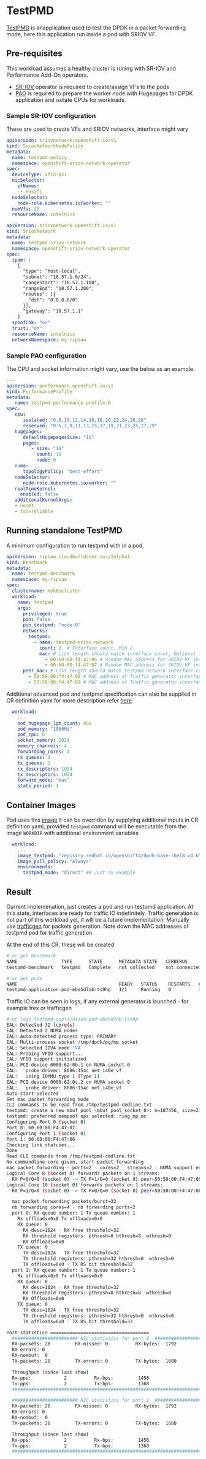 # TestPMD 

[TestPMD](https://doc.dpdk.org/guides/testpmd_app_ug/index.html) is anapplication  used to test the DPDK in a packet forwarding mode, here this application run inside a pod with SRIOV VF.

## Pre-requisites

This workload assumes a healthy cluster is runing with SR-IOV and Performance Add-On operators. 

* [SR-IOV](https://docs.openshift.com/container-platform/4.6/networking/hardware_networks/installing-sriov-operator.html) operator is required to create/assign VFs to the pods
* [PAO](https://docs.openshift.com/container-platform/4.6/scalability_and_performance/cnf-performance-addon-operator-for-low-latency-nodes.html) is required to prepare the worker node with Hugepages for DPDK application and isolate CPUs for workloads. 

### Sample SR-IOV configuration

These are used to create VFs and SRIOV networks, interface might vary

```yaml
apiVersion: sriovnetwork.openshift.io/v1
kind: SriovNetworkNodePolicy
metadata:
  name: testpmd-policy
  namespace: openshift-sriov-network-operator
spec:
  deviceType: vfio-pci
  nicSelector:
    pfNames:
     - ens2f1
  nodeSelector:
    node-role.kubernetes.io/worker: ""
  numVfs: 20
  resourceName: intelnics
```

```yaml
apiVersion: sriovnetwork.openshift.io/v1
kind: SriovNetwork
metadata:
  name: testpmd-sriov-network
  namespace: openshift-sriov-network-operator
spec:
  ipam: |
    {
      "type": "host-local",
      "subnet": "10.57.1.0/24",
      "rangeStart": "10.57.1.100",
      "rangeEnd": "10.57.1.200",
      "routes": [{
        "dst": "0.0.0.0/0"
      }],
      "gateway": "10.57.1.1"
    }
  spoofChk: "on"
  trust: "on"
  resourceName: intelnics
  networkNamespace: my-ripsaw

```

### Sample PAO configuration

The CPU and socket information might vary, use the below as an example. 
```yaml
---
apiVersion: performance.openshift.io/v1
kind: PerformanceProfile
metadata:
   name: testpmd-performance-profile-0
spec:
   cpu:
      isolated: "6,8,10,12,14,16,18,20,22,24,26,28"
      reserved: "0-5,7,9,11,13,15,17,19,21,23,25,27,29"
   hugepages:
      defaultHugepagesSize: "1G"
      pages:
         - size: "1G"
           count: 16
           node: 0
   numa:
      topologyPolicy: "best-effort"
   nodeSelector:
      node-role.kubernetes.io/worker: ""
   realTimeKernel:
     enabled: false
   additionalKernelArgs:
   - nosmt
   - tsc=reliable
```

## Running standalone TestPMD

A minimum configuration to run testpmd with in a pod, 

```yaml
apiVersion: ripsaw.cloudbulldozer.io/v1alpha1
kind: Benchmark
metadata:
  name: testpmd-benchmark
  namespace: my-ripsaw
spec:
  clustername: myk8scluster
  workload:
    name: testpmd
    args:
      privileged: true
      pin: false
      pin_testpmd: "node-0"      
      networks:
        testpmd:
          - name: testpmd-sriov-network
            count: 2  # Interface count, Min 2
            mac: # List length should match interface count, Optional input. 
              - 60:60:00:f4:47:06 # Random MAC address for SRIOV-VF interface
              - 60:60:00:f4:47:07 # Random MAC address for SRIOV-VF interface
      peer_mac: # List length should match testpmd network interface count, Mandatory input.
        - 50:50:00:f4:47:08 # MAC address of Traffic generator interface
        - 50:50:00:f4:47:09 # MAC address of Traffic generator interface
```

Additional advanced pod and testpmd specification can also be supplied in CR definition yaml
for more description refer [here](https://manpages.debian.org/experimental/dpdk/testpmd.1.en.html)

```yaml
  workload:
    ...
    pod_hugepage_1gb_count: 4Gi 
    pod_memory: "1000Mi"
    pod_cpu: 6
    socket_memory: 1024
    memory_channels: 4
    forwarding_cores: 4
    rx_queues: 1
    tx_queues: 1
    rx_descriptors: 1024
    tx_descriptors: 1024
    forward_mode: "mac"
    stats_period: 1
```

## Container Images

Pod uses this [image](https://catalog.redhat.com/software/containers/openshift4/dpdk-base-rhel8/5e32be6cdd19c77896004a41?container-tabs=dockerfile&tag=latest&push_date=1610346978000)
it can be overriden by supplying additional inputs in CR definition yaml, provided `testpmd` command will be executable from the image `WORKDIR` with additional environment variables

```yaml
  workload:
    ...
    image_testpmd: "registry.redhat.io/openshift4/dpdk-base-rhel8:v4.6"
    image_pull_policy: "Always"
    environments:
      testpmd_mode: "direct" ## Just an example
```

## Result

Current implemenation, just creates a pod and run testpmd application. At this state, interfaces are ready for traffic IO indefinitely. 
Traffic generation is not part of this workload yet, it will be a future implementation. Manually use [trafficgen](https://github.com/atheurer/trafficgen) for packets generation.
Note down the MAC addresses of testpmd pod for traffic generation.

At the end of this CR, these will be created

```sh
# oc get benchmark 
NAME                TYPE      STATE      METADATA STATE   CERBERUS        UUID                                   AGE
testpmd-benchmark   testpmd   Complete   not collected    not connected   ebe5d7ab-1c88-57bd-b789-b3374a59c4b9   58s
```
```sh
# oc get pods
NAME                                     READY   STATUS    RESTARTS   AGE
testpmd-application-pod-ebe5d7ab-ts9hp   1/1     Running   0          35s
```

Traffic IO can be seen in logs, if any external generator is launched - for example trex or trafficgen

```sh
# oc logs testpmd-application-pod-ebe5d7ab-ts9hp
EAL: Detected 32 lcore(s)
EAL: Detected 2 NUMA nodes
EAL: Auto-detected process type: PRIMARY
EAL: Multi-process socket /tmp/dpdk/pg/mp_socket
EAL: Selected IOVA mode 'VA'
EAL: Probing VFIO support...
EAL: VFIO support initialized
EAL: PCI device 0000:62:0b.1 on NUMA socket 0
EAL:   probe driver: 8086:154c net_i40e_vf
EAL:   using IOMMU type 1 (Type 1)
EAL: PCI device 0000:62:0c.2 on NUMA socket 0
EAL:   probe driver: 8086:154c net_i40e_vf
Auto-start selected
Set mac packet forwarding mode
CLI commands to be read from /tmp/testpmd-cmdline.txt
testpmd: create a new mbuf pool <mbuf_pool_socket_0>: n=187456, size=2176, socket=0
testpmd: preferred mempool ops selected: ring_mp_mc
Configuring Port 0 (socket 0)
Port 0: 60:60:00:F4:47:07
Configuring Port 1 (socket 0)
Port 1: 60:60:00:F4:47:06
Checking link statuses...
Done
Read CLI commands from /tmp/testpmd-cmdline.txt
No commandline core given, start packet forwarding
mac packet forwarding - ports=2 - cores=2 - streams=2 - NUMA support enabled, MP allocation mode: native
Logical Core 8 (socket 0) forwards packets on 1 streams:
  RX P=0/Q=0 (socket 0) -> TX P=1/Q=0 (socket 0) peer=50:50:00:F4:47:09
Logical Core 10 (socket 0) forwards packets on 1 streams:
  RX P=1/Q=0 (socket 0) -> TX P=0/Q=0 (socket 0) peer=50:50:00:F4:47:08

  mac packet forwarding packets/burst=32
  nb forwarding cores=4 - nb forwarding ports=2
  port 0: RX queue number: 1 Tx queue number: 1
    Rx offloads=0x0 Tx offloads=0x0
    RX queue: 0
      RX desc=1024 - RX free threshold=32
      RX threshold registers: pthresh=8 hthresh=8  wthresh=0
      RX Offloads=0x0
    TX queue: 0
      TX desc=1024 - TX free threshold=32
      TX threshold registers: pthresh=32 hthresh=0  wthresh=0
      TX offloads=0x0 - TX RS bit threshold=32
  port 1: RX queue number: 1 Tx queue number: 1
    Rx offloads=0x0 Tx offloads=0x0
    RX queue: 0
      RX desc=1024 - RX free threshold=32
      RX threshold registers: pthresh=8 hthresh=8  wthresh=0
      RX Offloads=0x0
    TX queue: 0
      TX desc=1024 - TX free threshold=32
      TX threshold registers: pthresh=32 hthresh=0  wthresh=0
      TX offloads=0x0 - TX RS bit threshold=32

Port statistics ====================================
  ######################## NIC statistics for port 0  ########################
  RX-packets: 28         RX-missed: 0          RX-bytes:  1792
  RX-errors: 0
  RX-nombuf:  0         
  TX-packets: 28         TX-errors: 0          TX-bytes:  1680

  Throughput (since last show)
  Rx-pps:            2          Rx-bps:         1456
  Tx-pps:            2          Tx-bps:         1368
  ############################################################################

  ######################## NIC statistics for port 1  ########################
  RX-packets: 28         RX-missed: 0          RX-bytes:  1792
  RX-errors: 0
  RX-nombuf:  0         
  TX-packets: 28         TX-errors: 0          TX-bytes:  1680

  Throughput (since last show)
  Rx-pps:            2          Rx-bps:         1456
  Tx-pps:            2          Tx-bps:         1368
  ############################################################################
```
